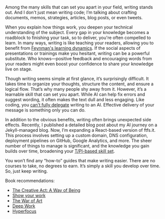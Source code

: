 Among the many skills that can set you apart in your field, writing stands out. And I don't just mean writing code; I’m talking about crafting documents, memos, strategies, articles, blog posts, or even tweets.

When you explain how things work, you deepen your technical understanding of the subject. Every gap in your knowledge becomes a roadblock to finishing your task, so to deliver, you're often compelled to learn. In many ways, writing is like teaching your readers, allowing you to benefit from [Feynman's learning dynamics](https://www.ftfs.it/tips/feynman-technique). If the social aspects of presentations or trainings make you hesitant, writing can be a powerful substitute. Who knows—positive feedback and encouraging words from your readers might even boost your confidence to share your knowledge live on stage.

Though writing seems simple at first glance, it’s surprisingly difficult. It takes time to organize your thoughts, structure the content, and ensure a logical flow. That’s why many people shy away from it. However, it’s a learnable skill that can set you apart. While AI can help fix errors and suggest wording, it often makes the text dull and less engaging. Like coding, you [can't fully delegate](https://www.awesome-testing.com/2024/09/the-rise-of-ai-driven-development) writing to an AI. Effective delivery of your message is something only you can do.

In addition to the obvious benefits, writing often brings unexpected side effects. Recently, I published a detailed blog post about my AI journey on a Jekyll-managed blog. Now, I’m expanding a React-based version of ftfs.it. This process involves setting up a custom domain, DNS configuration, deployment pipelines on GitHub, Google Analytics, and more. The sheer number of things to manage is significant, and the knowledge you gain builds over time, broadening your [T/PI-based skill set](https://www.ftfs.it/tips/t-(pi)-model).

You won’t find any “how-to” guides that make writing easier. There are no courses to take, no degrees to earn. It’s simply a skill you develop over time. So, just keep writing.

Book recommendations:
- [The Creative Act: A Way of Being](https://amzn.to/4f8Q15C)
- [Show your work](https://amzn.to/3Ydx7DP)
- [The War of Art](https://amzn.to/3NsO7ka)
- [Deep Work](https://amzn.to/3zSHNQ7)
- [Hyperfocus](https://amzn.to/407nx7M)
